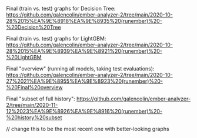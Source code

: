 Final (train vs. test) graphs for Decision Tree: https://github.com/galencolin/ember-analyzer-2/tree/main/2020-10-28%2015%EA%9E%8918%EA%9E%8935%20(runember)%20-%20Decision%20Tree

Final (train vs. test) graphs for LightGBM: https://github.com/galencolin/ember-analyzer-2/tree/main/2020-10-28%2015%EA%9E%8939%EA%9E%8921%20(runember)%20-%20LightGBM

Final "overview" (running all models, taking test evaluations): https://github.com/galencolin/ember-analyzer-2/tree/main/2020-10-27%2021%EA%9E%8955%EA%9E%8923%20(runember)%20-%20Final%20overview

Final "subset of full history": https://github.com/galencolin/ember-analyzer-2/tree/main/2020-11-12%2023%EA%9E%8926%EA%9E%8916%20(runember)%20-%20history%20subset

// change this to be the most recent one with better-looking graphs